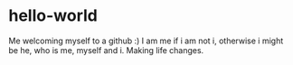 # hello-world
Me welcoming myself to  a github :)
I am me if i am not i, otherwise  i might be he, who is me, myself and i.
Making life changes.
